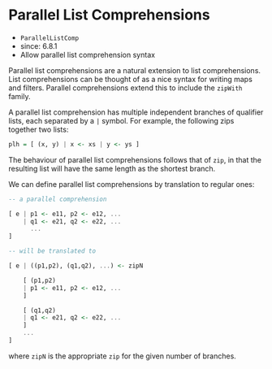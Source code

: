 # Parallel List Comprehensions

- `ParallelListComp`
- since: 6.8.1
- Allow parallel list comprehension syntax

Parallel list comprehensions are a natural extension to list comprehensions. List comprehensions can be thought of as a nice syntax for writing maps and filters. Parallel comprehensions extend this to include the `zipWith` family.

A parallel list comprehension has multiple independent branches of qualifier lists, each separated by a `|` symbol. For example, the following zips together two lists: 

```hs
plh = [ (x, y) | x <- xs | y <- ys ]
```

The behaviour of parallel list comprehensions follows that of `zip`, in that the resulting list will have the same length as the shortest branch.

We can define parallel list comprehensions by translation to regular ones:

```hs
-- a parallel comprehension

[ e | p1 <- e11, p2 <- e12, ...
    | q1 <- e21, q2 <- e22, ...
      ...
]

-- will be translated to

[ e | ((p1,p2), (q1,q2), ...) <- zipN

    [ (p1,p2)
    | p1 <- e11, p2 <- e12, ...
    ]

    [ (q1,q2)
    | q1 <- e21, q2 <- e22, ...
    ]
    ...
]
```

where `zipN` is the appropriate `zip` for the given number of branches.
